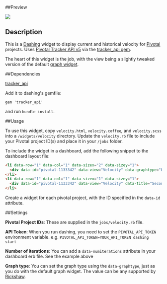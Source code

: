 ##Preview

![](https://gist.github.com/mstratman/ddd5abd956487a8b4102/raw/3c3e885edceb773a069a11c562069f5cda8e4160/preview.png)

## Description

This is a [Dashing](http://shopify.github.com/dashing) widget to display current and historical velocity for [Pivotal](http://www.pivotaltracker.com/) projects. Uses [Pivotal Tracker API v5](https://www.pivotaltracker.com/help/api/rest/v5#top) via the [tracker_api gem](https://github.com/dashofcode/tracker_api).

The heart of this widget is the job, with the view being a slightly tweaked version of the default [graph widget](https://github.com/Shopify/dashing/wiki/How-To:-Setup-a-Graph).

##Dependencies

[tracker_api](https://github.com/dashofcode/tracker_api)

Add it to dashing's gemfile:

    gem 'tracker_api'
    
and run `bundle install`.

##Usage

To use this widget, copy `velocity.html`, `velocity.coffee`, and `velocity.scss` into a `/widgets/velocity` directory. Update the `velocity.rb` file to include your Pivotal project ID(s) and place it in your `/jobs` folder.


To include the widget in a dashboard, add the following snippet to the dashboard layout file:


```html
<li data-row="1" data-col="1" data-sizex="2" data-sizey="1">
  <div data-id="pivotal-1133342" data-view="Velocity" data-graphtype="bar" data-title="My Project"></div>
</li>
<li data-row="1" data-col="1" data-sizex="1" data-sizey="1">
  <div data-id="pivotal-1133342" data-view="Velocity" data-title="Second backlog" data-numiterations="5" style="background-color:#6666FF"></div>
</li>
```

Create a widget for each pivotal project, with the ID specified in the `data-id` attribute.

##Settings

**Pivotal Project IDs**: These are supplied in the `jobs/velocity.rb` file.

**API Token**: When you run dashing, you need to set the `PIVOTAL_API_TOKEN` environment variable. e.g. `PIVOTAL_API_TOKEN=YOUR_API_TOKEN dashing start`

**Number of iterations**: You can add a `data-numiterations` attribute in your dashboard erb file. See the example above

**Graph type**: You can set the graph type using the `data-graphtype`, just as you do with the default graph widget. The value can be any supported by [Rickshaw](http://code.shutterstock.com/rickshaw/).
